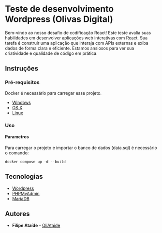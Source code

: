 # Teste de desenvolvimento Wordpress (Olivas Digital)

Bem-vindo ao nosso desafio de codificação React! Este teste avalia suas habilidades em desenvolver aplicações web interativas com React. Sua tarefa é construir uma aplicação que interaja com APIs externas e exiba dados de forma clara e eficiente. Estamos ansiosos para ver sua criatividade e qualidade de código em prática.

## Instruções

### Pré-requisitos

Docker é necessário para carregar esse projeto.

* [Windows](https://docs.docker.com/windows/started)
* [OS X](https://docs.docker.com/mac/started/)
* [Linux](https://docs.docker.com/linux/started/)

### Uso

#### Parametros

Para carregar o projeto e importar o banco de dados (data.sql) é necessário o comando:

```shell
docker compose up -d --build
```

## Tecnologias

* [Wordpress](https://wordpress.com/pt-br/)
* [PHPMyAdmin](https://www.phpmyadmin.net/)
* [MariaDB](https://mariadb.org/)

## Autores

* **Filipe Ataíde** - [OliAtaide](https://github.com/OlIAtaide)

